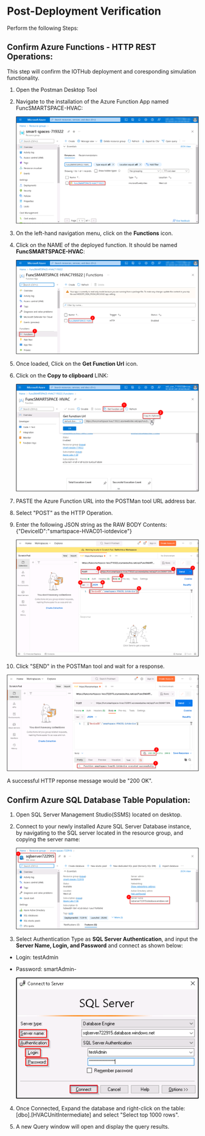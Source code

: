 # Post-Deployment Verification
Perform the following Steps:

## Confirm Azure Functions - HTTP REST Operations:
This step will confirm the IOTHub deployment and coresponding simulation functionality.

1. Open the Postman Desktop Tool
2. Navigate to the installation of the Azure Function App named FuncSMARTSPACE-HVAC<inject key="DeploymentID"></inject>:

   ![FnApp](https://github.com/SD-14/Smart-Spaces-Sustainability-Solution-Accelerator/blob/main/images/11.png?raw=true)

3. On the left-hand navigation menu, click on the **Functions** icon.
4. Click on the NAME of the deployed function. It should be named **FuncSMARTSPACE-HVAC**:

   ![Fn](https://github.com/SD-14/Smart-Spaces-Sustainability-Solution-Accelerator/blob/main/images/12.png?raw=true)

5. Once loaded, Click on the **Get Function Url** icon.
6. Click on the **Copy to clipboard** LINK:

   ![FnURL](https://github.com/SD-14/Smart-Spaces-Sustainability-Solution-Accelerator/blob/main/images/13.png?raw=true)

7. PASTE the Azure Function URL into the POSTMan tool URL address bar.
8. Select "POST" as the HTTP Operation.
9. Enter the following JSON string as the RAW BODY Contents:
          {"DeviceID":"smartspace-HVAC01-iotdevice"}

   ![PostmanConf](https://github.com/SD-14/Smart-Spaces-Sustainability-Solution-Accelerator/blob/main/images/14.png?raw=true)
   
10. Click "SEND" in the POSTMan tool and wait for a response.

   ![PostmanResult](https://github.com/SD-14/Smart-Spaces-Sustainability-Solution-Accelerator/blob/main/images/15.png?raw=true)

A successful HTTP reponse message would be "200 OK".

## Confirm Azure SQL Database Table Population:

1. Open SQL Server Management Studio(SSMS) located on desktop.
2. Connect to your newly installed Azure SQL Server Database instance, by navigating to the SQL server located in the resource group, and copying the server name:

   ![SQLServer](https://github.com/SD-14/Smart-Spaces-Sustainability-Solution-Accelerator/blob/main/images/16.png?raw=true)

3. Select Authentication Type as **SQL Server Authentication**, and input the **Server Name, Login, and Password** and connect  as shown below:

 * Login: testAdmin    
 * Password: smartAdmin-<inject key="DeploymentID"></inject>

   ![SQLCreds](https://github.com/SD-14/Smart-Spaces-Sustainability-Solution-Accelerator/blob/main/images/17.png?raw=true)
   
4. Once Connected, Expand the database and right-click on the table: [dbo].[HVACUnitIntermediate] and select "Select top 1000 rows".

5. A new Query window will open and display the query results. 
